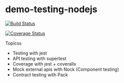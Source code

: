 # demo-testing-nodejs

[![Build Status](https://travis-ci.org/up1/demo-testing-nodejs.svg?branch=master)](https://travis-ci.org/up1/demo-testing-nodejs)

[![Coverage Status](https://coveralls.io/repos/github/up1/demo-testing-nodejs/badge.svg?branch=master)](https://coveralls.io/github/up1/demo-testing-nodejs?branch=master)

Topicss
* Testing with jest
* API testing with supertest
* Coverage with jest + coveralls
* Mock external apis with Nock (Component testing)
* Contract testing with Pack

